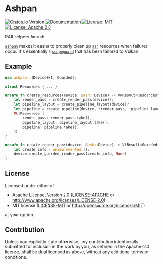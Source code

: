 # Ashpan

[![Crates.io Version](https://img.shields.io/crates/v/ashpan.svg)](https://crates.io/crates/ashpan)
[![Documentation](https://docs.rs/ashpan/badge.svg)](https://docs.rs/ashpan)
[![License: MIT](https://img.shields.io/badge/License-MIT-blue.svg)](LICENSE-MIT)
[![License: Apache 2.0](https://img.shields.io/badge/License-Apache%202.0-blue.svg)](LICENSE-APACHE)

RAII helpers for ash

[`ashpan`](https://crates.io/crates/ashpan) makes it easier to properly clean
up [`ash`](https://crates.io/crates/ash) resources when failures occur. It's
essentially a [`scopeguard`](https://crates.io/crates/scopeguard) that has been
tailored to Vulkan.

## Example

```rust
use ashpan::{DeviceExt, Guarded};

struct Resources { ... }

unsafe fn create_resources(device: &ash::Device) -> VkResult<Resources> {
    let render_pass = create_render_pass(device)?;
    let pipeline_layout = create_pipeline_layout(device)?;
    let pipeline = create_pipeline(device, *render_pass, *pipeline_layout)?;
    Ok(Resources {
        render_pass: render_pass.take(),
        pipeline_layout: pipeline_layout.take(),
        pipeline: pipeline.take(),
    })
}

unsafe fn create_render_pass(device: &ash::Device) -> VkResult<Guarded<vk::RenderPass>> {
    let create_info = unimplemented!();
    device.create_guarded_render_pass(create_info, None)
}
```

## License

Licensed under either of

 * Apache License, Version 2.0
   ([LICENSE-APACHE](LICENSE-APACHE) or http://www.apache.org/licenses/LICENSE-2.0)
 * MIT license
   ([LICENSE-MIT](LICENSE-MIT) or http://opensource.org/licenses/MIT)

at your option.

## Contribution

Unless you explicitly state otherwise, any contribution intentionally submitted
for inclusion in the work by you, as defined in the Apache-2.0 license, shall be
dual licensed as above, without any additional terms or conditions.
